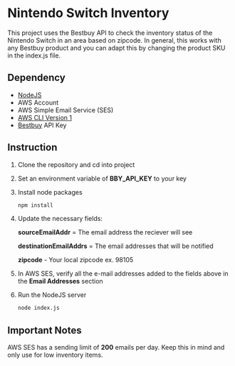 # Nintendo Switch Inventory

This project uses the Bestbuy API to check the inventory status of the Nintendo Switch in an area based on zipcode. In general, this works with any Bestbuy product and you can adapt this by changing the product SKU in the index.js file.

## Dependency

- [NodeJS](https://nodejs.org/en/download/)
- AWS Account
- AWS Simple Email Service (SES)
- [AWS CLI Version 1](https://docs.aws.amazon.com/cli/latest/userguide/install-cliv1.html)
- [Bestbuy](https://github.com/BestBuyAPIs/bestbuy-sdk-js) API Key

## Instruction

1. Clone the repository and cd into project

2. Set an environment variable of **BBY_API_KEY** to your key

3. Install node packages

    ```bash
    npm install
    ```

4. Update the necessary fields:

    **sourceEmailAddr** = The email address the reciever will see

    **destinationEmailAddrs** = The email addresses that will be notified

    **zipcode** - Your local zipcode ex. 98105

5. In AWS SES, verify all the e-mail addresses added to the fields above in the **Email Addresses** section

6. Run the NodeJS server

    ```bash
    node index.js
    ```

## Important Notes

AWS SES has a sending limit of **200** emails per day. Keep this in mind and only use for low inventory items.
